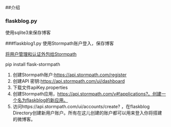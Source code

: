 ##介绍

### flaskblog.py
使用sqlite3来保存博客


###flaskblog1.py
使用Stormpath账户登入，保存博客

[将用户管理和认证外包给Stormpath](http://www.infoq.com/cn/news/2013/07/Stormpath)

pip install flask-stormpath

1. 创建Stormpath账户:https://api.stormpath.com/register
2. 创建API 密钥:https://api.stormpath.com/ui/dashboard
3. 下载文件apiKey.properties
4. 创建Stormpath应用，https://api.stormpath.com/v#!applications?。创建一个名为flaskblog的新应用。
5. 访问https://api.stormpath.com/ui/accounts/create? ，在flaskblog Directory创建新用户账户。所有在这儿创建的账户都可以用来登入你将搭建的微博客。
